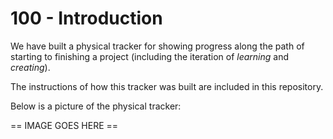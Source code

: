 # 100 - Introduction

We have built a physical tracker for showing progress along the path of starting to finishing a project (including the iteration of *learning* and *creating*).

The instructions of how this tracker was built are included in this repository.

Below is a picture of the physical tracker:

== IMAGE GOES HERE ==
